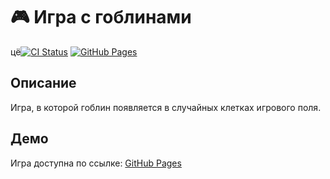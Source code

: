# 🎮 Игра с гоблинами

цё[![CI Status](https://github.com/Semakova271/events/workflows/Deploy%20to%20GitHub%20Pages/badge.svg)](https://github.com/Semakova271/events/actions)
[![GitHub Pages](https://img.shields.io/badge/GitHub%20Pages-Live-brightgreen)](https://Semakova271.github.io/events/)

## Описание
Игра, в которой гоблин появляется в случайных клетках игрового поля.

## Демо
Игра доступна по ссылке: [GitHub Pages](https://Semakova271.github.io/events/)
